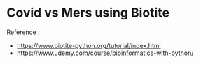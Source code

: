 # Covid vs Mers using Biotite

Reference : 
+ https://www.biotite-python.org/tutorial/index.html
+ https://www.udemy.com/course/bioinformatics-with-python/
